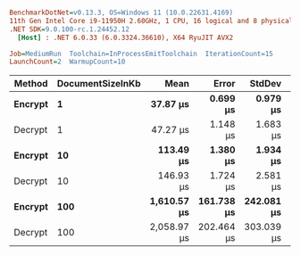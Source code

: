 ``` ini

BenchmarkDotNet=v0.13.3, OS=Windows 11 (10.0.22631.4169)
11th Gen Intel Core i9-11950H 2.60GHz, 1 CPU, 16 logical and 8 physical cores
.NET SDK=9.0.100-rc.1.24452.12
  [Host] : .NET 6.0.33 (6.0.3324.36610), X64 RyuJIT AVX2

Job=MediumRun  Toolchain=InProcessEmitToolchain  IterationCount=15  
LaunchCount=2  WarmupCount=10  

```
|  Method | DocumentSizeInKb |        Mean |      Error |     StdDev |     Gen0 |     Gen1 |    Gen2 |  Allocated |
|-------- |----------------- |------------:|-----------:|-----------:|---------:|---------:|--------:|-----------:|
| **Encrypt** |                **1** |    **37.87 μs** |   **0.699 μs** |   **0.979 μs** |   **3.7842** |   **0.9766** |       **-** |   **47.03 KB** |
| Decrypt |                1 |    47.27 μs |   1.148 μs |   1.683 μs |   4.3945 |   1.0986 |       - |   54.17 KB |
| **Encrypt** |               **10** |   **113.49 μs** |   **1.380 μs** |   **1.934 μs** |  **15.1367** |   **3.0518** |       **-** |  **185.81 KB** |
| Decrypt |               10 |   146.93 μs |   1.724 μs |   2.581 μs |  19.5313 |   2.1973 |       - |  239.94 KB |
| **Encrypt** |              **100** | **1,610.57 μs** | **161.738 μs** | **242.081 μs** | **150.3906** | **107.4219** | **74.2188** | **1773.64 KB** |
| Decrypt |              100 | 2,058.97 μs | 202.464 μs | 303.039 μs | 160.1563 | 107.4219 | 76.1719 | 2042.61 KB |
